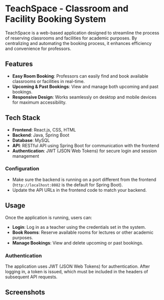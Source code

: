 # TeachSpace - Classroom and Facility Booking System

TeachSpace is a web-based application designed to streamline the process of reserving classrooms and facilities for academic purposes. By centralizing and automating the booking process, it enhances efficiency and convenience for professors.

## Features

- **Easy Room Booking**: Professors can easily find and book available classrooms or facilities in real-time.
- **Upcoming & Past Bookings**: View and manage both upcoming and past bookings.
- **Responsive Design**: Works seamlessly on desktop and mobile devices for maximum accessibility.

## Tech Stack

- **Frontend**: React.js, CSS, HTML
- **Backend**: Java, Spring Boot
- **Database**: MySQL
- **API**: RESTful API using Spring Boot for communication with the frontend
- **Authentication**: JWT (JSON Web Tokens) for secure login and session management

### Configuration

- Make sure the backend is running on a port different from the frontend (`http://localhost:8082` is the default for Spring Boot).
- Update the API URLs in the frontend code to match your backend.

## Usage

Once the application is running, users can:

- **Login**: Log in as a teacher using the credentials set in the system.
- **Book Rooms**: Reserve available rooms for lectures or other academic purposes.
- **Manage Bookings**: View and delete upcoming or past bookings.

### Authentication

The application uses JWT (JSON Web Tokens) for authentication. After logging in, a token is issued, which must be included in the headers of subsequent API requests.

## Screenshots
